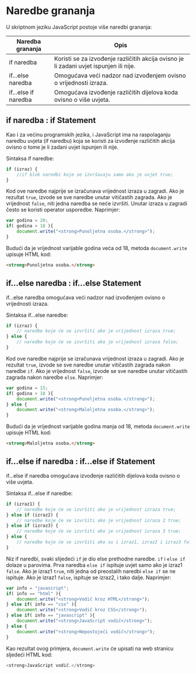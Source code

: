 # Naredbe grananja

U skriptnom jeziku JavaScript postoje više naredbi grananja:

| Naredba grananja           | Opis                                                                                     |
|----------------------------|------------------------------------------------------------------------------------------|
| if naredba                 | Koristi se za izvođenje različitih akcija ovisno je li zadani uvjet ispunjen ili nije.   |
| if...else naredba          | Omogućava veći nadzor nad izvođenjem ovisno o vrijednosti izraza.                         |
| if...else if naredba       | Omogućava izvođenje različitih dijelova koda ovisno o više uvjeta.                         |

## if naredba : if Statement

Kao i za većinu programskih jezika, i JavaScript ima na raspolaganju naredbu uvjeta (if naredbu) koja se koristi za izvođenje različitih akcija ovisno o tome je li zadani uvjet ispunjen ili nije.

Sintaksa if naredbe:

```javascript
if (izraz) {
    //if blok naredbi koje se izvršavaju samo ako je uvjet true;
}
```

Kod ove naredbe najprije se izračunava vrijednost izraza u zagradi. Ako je rezultat `true`, izvode se sve naredbe unutar vitičastih zagrada. Ako je vrijednost `false`, niti jedna naredba se neće izvršiti. Unutar izraza u zagradi često se koristi operator usporedbe. Naprimjer:

```js
var godina = 20;
if( godina > 18 ){
    document.write("<strong>Punoljetna osoba.</strong>");
}
```

Budući da je vrijednost varijable godina veća od 18, metoda `document.write` upisuje HTML kod:

```html
<strong>Punoljetna osoba.</strong>
```

## if...else naredba : if...else Statement

if...else naredba omogućava veći nadzor nad izvođenjem ovisno o vrijednosti izraza.

Sintaksa if...else naredbe:

```js
if (izraz) {
    // naredbe koje će se izvršiti ako je vrijednost izraza true;
} else {
    // naredbe koje će se izvršiti ako je vrijednost izraza false;
}
```

Kod ove naredbe najprije se izračunava vrijednost izraza u zagradi. Ako je rezultat `true`, izvode se sve naredbe unutar vitičastih zagrada nakon naredbe `if`. Ako je vrijednost `false`, izvode se sve naredbe unutar vitičastih zagrada nakon naredbe `else`. Naprimjer:

```js
var godina = 15;
if( godina > 18 ){
    document.write("<strong>Punoljetna osoba.</strong>");
} else {
    document.write("<strong>Maloljetna osoba.</strong>");
}
```

Budući da je vrijednost varijable godina manja od 18, metoda `document.write` upisuje HTML kod:

```html
<strong>Maloljetna osoba.</strong>
```

## if...else if naredba : if...else if Statement

if...else if naredba omogućava izvođenje različitih dijelova koda ovisno o više uvjeta.

Sintaksa if...else if naredbe:

```js
if (izraz1) {
    // naredbe koje će se izvršiti ako je vrijednost izraza true;
} else if (izraz2) {
    // naredbe koje će se izvršiti ako je vrijednost izraza 2 true;
} else if (izraz3) {
    // naredbe koje će se izvršiti ako je vrijednost izraza 3 true;
} else {
    // naredbe koje će se izvršiti ako su i izraz1, izraz2 i izraz3 false;
}
```

Niz if naredbi, svaki slijedeći `if` je dio else prethodne naredbe. `if` i `else if` dolaze u parovima. Prva naredba `else if` ispituje uvjet samo ako je izraz1 `false`. Ako je izraz1 `true`, niti jedna od preostalih naredbi `else if` se ne ispituje. Ako je izraz1 `false`, ispituje se izraz2, i tako dalje. Naprimjer:

```js
var info = "javascript";
if( info == "html" ){
    document.write("<strong>Vodič kroz HTML</strong>");
} else if( info == "css" ){
    document.write("<strong>Vodič kroz CSS</strong>");
} else if( info == "javascript" ){
    document.write("<strong>JavaScript vodič</strong>");
} else {
    document.write("<strong>Nepostojeći vodič</strong>");
}
```

Kao rezultat ovog primjera, `document.write` će upisati na web stranicu sljedeći HTML kod:

```js
<strong>JavaScript vodič.</strong>
```
